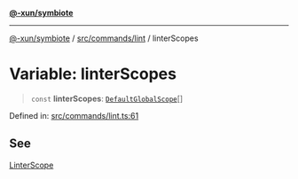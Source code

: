 [**@-xun/symbiote**](../../../../README.md)

***

[@-xun/symbiote](../../../../README.md) / [src/commands/lint](../README.md) / linterScopes

# Variable: linterScopes

> `const` **linterScopes**: [`DefaultGlobalScope`](../../../configure/enumerations/DefaultGlobalScope.md)[]

Defined in: [src/commands/lint.ts:61](https://github.com/Xunnamius/symbiote/blob/d10510b26b60a15206271bb6da7ebcd862e067c4/src/commands/lint.ts#L61)

## See

[LinterScope](../../../configure/enumerations/DefaultGlobalScope.md)
